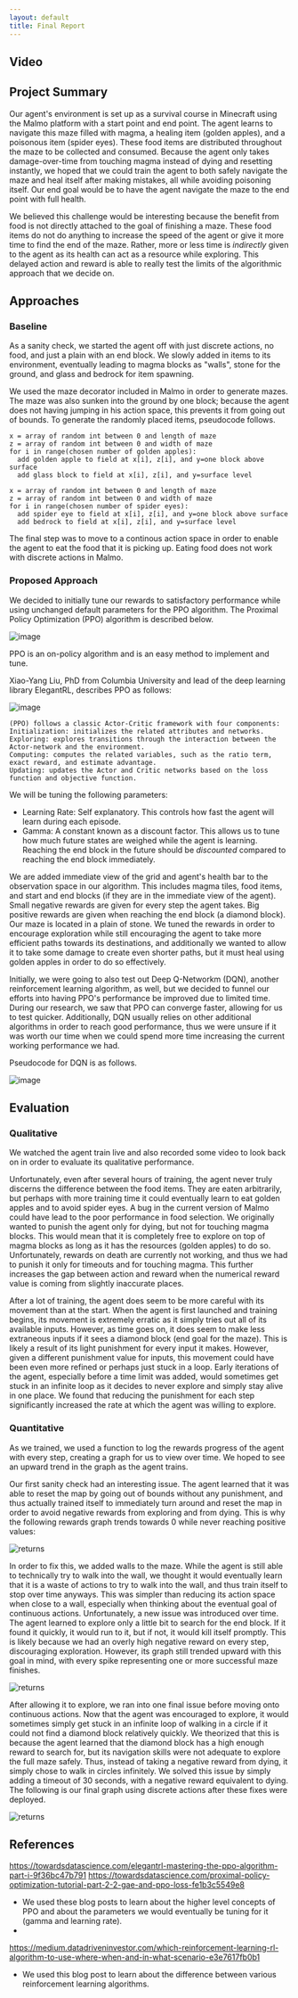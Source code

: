 ```yaml
---
layout: default
title: Final Report
---
```


## Video

## Project Summary

Our agent's environment is set up as a survival course in Minecraft using the Malmo platform with a start point and end point. The agent learns to navigate this maze filled with magma, a healing item (golden apples), and a poisonous item (spider eyes). These food items are distributed throughout the maze to be collected and consumed. Because the agent only takes damage-over-time from touching magma instead of dying and resetting instantly, we hoped that we could train the agent to both safely navigate the maze and heal itself after making mistakes, all while avoiding poisoning itself. Our end goal would be to have the agent navigate the maze to the end point with full health.

We believed this challenge would be interesting because the benefit from food is not directly attached to the goal of finishing a maze. These food items do not do anything to increase the speed of the agent or give it more time to find the end of the maze. Rather, more or less time is _indirectly_ given to the agent as its health can act as a resource while exploring. This delayed action and reward is able to really test the limits of the algorithmic approach that we decide on.

## Approaches

### Baseline

As a sanity check, we started the agent off with just discrete actions, no food, and just a plain with an end block. We slowly added in items to its environment, eventually leading to magma blocks as "walls", stone for the ground, and glass and bedrock for item spawning.

We used the maze decorator included in Malmo in order to generate mazes. The maze was also sunken into the ground by one block; because the agent does not having jumping in his action space, this prevents it from going out of bounds. To generate the randomly placed items, pseudocode follows.

```
x = array of random int between 0 and length of maze
z = array of random int between 0 and width of maze
for i in range(chosen number of golden apples):
  add golden apple to field at x[i], z[i], and y=one block above surface
  add glass block to field at x[i], z[i], and y=surface level
  
x = array of random int between 0 and length of maze
z = array of random int between 0 and width of maze
for i in range(chosen number of spider eyes):
  add spider eye to field at x[i], z[i], and y=one block above surface
  add bedrock to field at x[i], z[i], and y=surface level
```

The final step was to move to a continous action space in order to enable the agent to eat the food that it is picking up. Eating food does not work with discrete actions in Malmo.

### Proposed Approach

We decided to initially tune our rewards to satisfactory performance while using unchanged default parameters for the PPO algorithm. The Proximal Policy Optimization (PPO) algorithm is described below.

![image](https://user-images.githubusercontent.com/50087239/144312978-29d792f6-f82e-4b00-968a-05257fa069bc.png)

PPO is an on-policy algorithm and is an easy method to implement and tune.

Xiao-Yang Liu, PhD from Columbia University and lead of the deep learning library ElegantRL, describes PPO as follows:

![image](https://user-images.githubusercontent.com/50087239/144314449-9b43e3db-ebf1-4044-9c5f-abc850f6eb33.png)
```
(PPO) follows a classic Actor-Critic framework with four components:
Initialization: initializes the related attributes and networks.
Exploring: explores transitions through the interaction between the Actor-network and the environment.
Computing: computes the related variables, such as the ratio term, exact reward, and estimate advantage.
Updating: updates the Actor and Critic networks based on the loss function and objective function.
```

We will be tuning the following parameters:
- Learning Rate: Self explanatory. This controls how fast the agent will learn during each episode.
- Gamma: A constant known as a discount factor. This allows us to tune how much future states are weighed while the agent is learning. Reaching the end block in the future should be _discounted_ compared to reaching the end block immediately.

We are added immediate view of the grid and agent's health bar to the observation space in our algorithm. This includes magma tiles, food items, and start and end blocks (if they are in the immediate view of the agent). Small negative rewards are given for every step the agent takes. Big positive rewards are given when reaching the end block (a diamond block). Our maze is located in a plain of stone. We tuned the rewards in order to encourage exploration while still encouraging the agent to take more efficient paths towards its destinations, and additionally we wanted to allow it to take some damage to create even shorter paths, but it must heal using golden apples in order to do so effectively.

Initially, we were going to also test out Deep Q-Networkm (DQN), another reinforcement learning algorithm, as well, but we decided to funnel our efforts into having PPO's performance be improved due to limited time. During our research, we saw that PPO can converge faster, allowing for us to test quicker. Additionally, DQN usually relies on other additional algorithms in order to reach good performance, thus we were unsure if it was worth our time when we could spend more time increasing the current working performance we had.

Pseudocode for DQN is as follows.

![image](https://user-images.githubusercontent.com/50087239/144315600-127607a7-690f-4d06-a2c3-c87416bb80a6.png)

## Evaluation

### Qualitative

We watched the agent train live and also recorded some video to look back on in order to evaluate its qualitative performance.

Unfortunately, even after several hours of training, the agent never truly discerns the difference between the food items. They are eaten arbitrarily, but perhaps with more training time it could eventually learn to eat golden apples and to avoid spider eyes. A bug in the current version of Malmo could have lead to the poor performance in food selection. We originally wanted to punish the agent only for dying, but not for touching magma blocks. This would mean that it is completely free to explore on top of magma blocks as long as it has the resources (golden apples) to do so. Unfortunately, rewards on death are currently not working, and thus we had to punish it only for timeouts and for touching magma. This further increases the gap between action and reward when the numerical reward value is coming from slightly inaccurate places.

After a lot of training, the agent does seem to be more careful with its movement than at the start. When the agent is first launched and training begins, its movement is extremely erratic as it simply tries out all of its available inputs. However, as time goes on, it does seem to make less extraneous inputs if it sees a diamond block (end goal for the maze). This is likely a result of its light punishment for every input it makes. However, given a different punishment value for inputs, this movement could have been even more refined or perhaps just stuck in a loop. Early iterations of the agent, especially before a time limit was added, would sometimes get stuck in an infinite loop as it decides to never explore and simply stay alive in one place. We found that reducing the punishment for each step significantly increased the rate at which the agent was willing to explore.

### Quantitative

As we trained, we used a function to log the rewards progress of the agent with every step, creating a graph for us to view over time. We hoped to see an upward trend in the graph as the agent trains.

Our first sanity check had an interesting issue. The agent learned that it was able to reset the map by going out of bounds without any punishment, and thus actually trained itself to immediately turn around and reset the map in order to avoid negative rewards from exploring and from dying. This is why the following rewards graph trends towards 0 while never reaching positive values:

![returns](https://user-images.githubusercontent.com/50087239/144315277-96df7dde-3a7f-4495-b04f-a6ad7be9ef32.png)

In order to fix this, we added walls to the maze. While the agent is still able to technically try to walk into the wall, we thought it would eventually learn that it is a waste of actions to try to walk into the wall, and thus train itself to stop over time anyways. This was simpler than reducing its action space when close to a wall, especially when thinking about the eventual goal of continuous actions. Unfortunately, a new issue was introduced over time. The agent learned to explore only a little bit to search for the end block. If it found it quickly, it would run to it, but if not, it would kill itself promptly. This is likely because we had an overly high negative reward on every step, discouraging exploration. However, its graph still trended upward with this goal in mind, with every spike representing one or more successful maze finishes.

![returns](https://user-images.githubusercontent.com/50087239/144316254-7622cc8a-9285-4e79-9794-0f80964ef7b5.png)

After allowing it to explore, we ran into one final issue before moving onto continuous actions. Now that the agent was encouraged to explore, it would sometimes simply get stuck in an infinite loop of walking in a circle if it could not find a diamond block relatively quickly. We theorized that this is because the agent learned that the diamond block has a high enough reward to search for, but its navigation skills were not adequate to explore the full maze safely. Thus, instead of taking a negative reward from dying, it simply chose to walk in circles infinitely. We solved this issue by simply adding a timeout of 30 seconds, with a negative reward equivalent to dying. The following is our final graph using discrete actions after these fixes were deployed.

![returns](https://user-images.githubusercontent.com/50087239/144316576-1aee542a-0b8a-4316-ae2c-eb2e49bd1c2c.png)



## References
https://towardsdatascience.com/elegantrl-mastering-the-ppo-algorithm-part-i-9f36bc47b791
https://towardsdatascience.com/proximal-policy-optimization-tutorial-part-2-2-gae-and-ppo-loss-fe1b3c5549e8
- We used these blog posts to learn about the higher level concepts of PPO and about the parameters we would eventually be tuning for it (gamma and learning rate).
- 
https://medium.datadriveninvestor.com/which-reinforcement-learning-rl-algorithm-to-use-where-when-and-in-what-scenario-e3e7617fb0b1
- We used this blog post to learn about the difference between various reinforcement learning algorithms.
